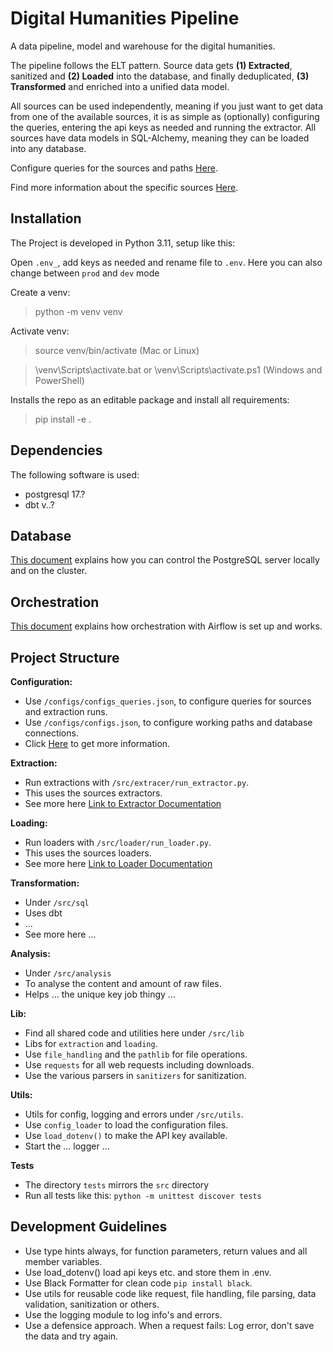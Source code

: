 # Digital Humanities Pipeline

A data pipeline, model and warehouse for the digital humanities.

The pipeline follows the ELT pattern. Source data gets **(1) Extracted**, sanitized and **(2) Loaded** into the database,
and finally deduplicated, **(3) Transformed** and enriched into a unified data model.

All sources can be used independently, meaning if you just want to get data from one of the available sources, it is as
simple as (optionally) configuring the queries, entering the api keys as needed and running the extractor.
All sources have data models in SQL-Alchemy, meaning they can be loaded into any database.

Configure queries for the sources and paths [Here](config/README.md).

Find more information about the specific sources [Here](src/sources/README.md).

## Installation

The Project is developed in Python 3.11, setup like this:

Open `.env_`, add keys as needed and rename file to `.env`.
Here you can also change between `prod` and `dev` mode

Create a venv:

> python -m venv venv

Activate venv:

> source venv/bin/activate (Mac or Linux)

> \venv\Scripts\activate.bat or \venv\Scripts\activate.ps1 (Windows and PowerShell) 

Installs the repo as an editable package and install all requirements:

> pip install -e .

## Dependencies

The following software is used:

- postgresql 17.?
- dbt v..?

## Database

[This document](README_DB.md) explains how you can control the PostgreSQL server locally and on the cluster.

## Orchestration

[This document](orchestration/README.md) explains how orchestration with Airflow is set up and works.

## Project Structure

**Configuration:**

- Use `/configs/configs_queries.json`, to configure queries for sources and extraction runs.
- Use `/configs/configs.json`, to configure working paths and database connections.
- Click [Here](config/README.md) to get more information.

**Extraction:**

- Run extractions with `/src/extracer/run_extractor.py`.
- This uses the sources extractors.
- See more here [Link to Extractor Documentation](src/elt/extraction/README.md)

**Loading:**

- Run loaders with `/src/loader/run_loader.py`.
- This uses the sources loaders.
- See more here [Link to Loader Documentation](src/elt/loading/README.md)

**Transformation:**

- Under `/src/sql`
- Uses dbt
- ...
- See more here ...

**Analysis:**

- Under `/src/analysis`
- To analyse the content and amount of raw files.
- Helps ... the unique key job thingy ...

**Lib:**

- Find all shared code and utilities here under `/src/lib`
- Libs for `extraction` and `loading`.
- Use `file_handling` and the `pathlib` for file operations.
- Use `requests` for all web requests including downloads.
- Use the various parsers in `sanitizers` for sanitization.

**Utils:**

- Utils for config, logging and errors under `/src/utils`.
- Use `config_loader` to load the configuration files.
- Use `load_dotenv()` to make the API key available.
- Start the ... logger ...

**Tests**

- The directory `tests` mirrors the `src` directory
- Run all tests like this: `python -m unittest discover tests`

## Development Guidelines

- Use type hints always, for function parameters, return values and all member variables.
- Use load_dotenv() load api keys etc. and store them in .env.
- Use Black Formatter for clean code `pip install black`.
- Use utils for reusable code like request, file handling, file parsing, data validation, sanitization or others.
- Use the logging module to log info's and errors.
- Use a defensice approach. When a request fails: Log error, don't save the data and try again.
